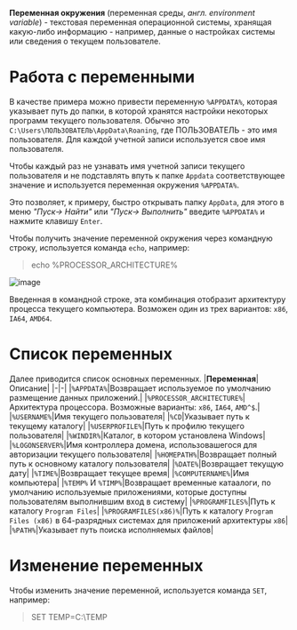 **Переменная окружения** (переменная среды, *англ. environment variable*) - текстовая переменная операционной системы, хранящая какую-либо информацию - например, данные о настройках системы или сведения о текущем пользователе.  

# Работа с переменными 
В качестве примера можно привести переменную `%APPDATA%`, которая указывает путь до папки, в которой хранятся настройки некоторых программ текущего пользователя. Обычно это `C:\Users\ПОЛЬЗОВАТЕЛЬ\AppData\Roaning`, где ПОЛЬЗОВАТЕЛЬ - это имя пользователя. Для каждой учетной записи используется свое имя пользователя. 

Чтобы каждый раз не узнавать имя учетной записи текущего пользователя и не подставлять впуть к папке `Appdata` соответствующее значение и используется переменная окружения `%APPDATA%`.

Это позволяет, к примеру, быстро открывать папку `AppData`, для этого в меню *"Пуск-> Найти"* или *"Пуск-> Выполнить"*  введите `%APPDATA%` и нажмите клавишу `Enter`. 

Чтобы получить значение переменной окружения через командную строку, используется команда `echo`, например: 
> echo %PROCESSOR_ARCHITECTURE% 

![image](https://user-images.githubusercontent.com/89955620/132613344-f674005c-aab6-4c0f-a6e1-b05436625da4.png)

Введенная в командной строке, эта комбинация отобразит архитектуру процесса текущего компьютера. Возможен один из трех вариантов: `x86`, `IA64`, `AMD64`.

# Список переменных 
Далее приводится список основных переменных. 
|**Переменная**|Описание|
|-|-|
|`%APPDATA%`|Возвращает используемое по умолчанию размещение данных приложений.|
|`%PROCESSOR_ARCHITECTURE%`|Архитектура процессора. Возможные варианты: `x86`, `IA64`, `AMD^$`.|
|`%USERNAME%`|Имя текущего пользователя|
|`%CD`|Указывает путь к текущему каталогу|
|`%USERPROFILE%`|Путь к профилю текущего пользователя|
|`%WINDIR%`|Каталог, в котором установлена Windows|
|`%LOGONSERVER%`|Имя контроллера домена, использовашегося для авторизации текущего пользователя|
|`%HOMEPATH%`|Возвращает полный путь к основному каталогу пользователя|
|`%DATE%`|Возвращает текущую дату|
|`%TIME%`|Возвращает текущее время|
|`%COMPUTERNAME%`|Имя компьютера|
|`%TEMP%` И `%TIMP%`|Возвращает временные катаалоги, по умолчанию используемые приложениями, которые доступны пользователям выполнившим вход в систему|
|`%PROGRAMFILES%`|Путь к каталогу `Program Files`|
|`%PROGRAMFILES(x86)%`|Путь к каталогу `Program Files (x86)` в 64-разрядных системах для приложений архитектуры `x86`|
|`%PATH%`|Указывает путь поиска исполняемых файлов|

# Изменение переменных 
Чтобы изменить значение переменной, используется команда `SET`, например: 
> SET TEMP=C:\TEMP 
